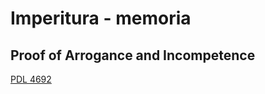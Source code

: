 # Imperitura - memoria
## Proof of Arrogance and Incompetence
[PDL 4692](http://documenti.camera.it/apps/CommonServices/getDocumento.ashx?sezione=documenti&tipoDoc=lavori_testo_pdl_html&codice=17PDL0055510&idLegislatura=17)
